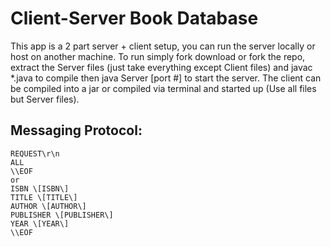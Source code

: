 # Client-Server Book Database

This app is a 2 part server + client setup, you can run the server locally or host on another machine. To run simply fork download or fork the repo, extract the Server files (just take everything except Client files) and javac \*.java to compile then java Server \[port #\] to start the server. The client can be compiled into a jar or compiled via terminal and started up (Use all files but Server files).


## Messaging Protocol:
```
REQUEST\r\n
ALL
\\EOF
or 
ISBN \[ISBN\]
TITLE \[TITLE\]
AUTHOR \[AUTHOR\]
PUBLISHER \[PUBLISHER\]
YEAR \[YEAR\]
\\EOF
```
